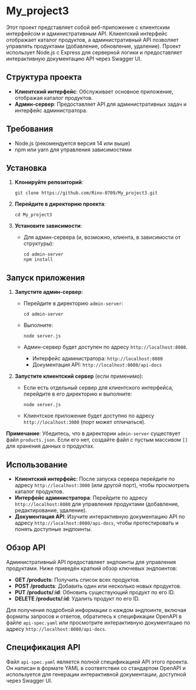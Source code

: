 # My_project3

Этот проект представляет собой веб-приложение с клиентским интерфейсом и административным API. Клиентский интерфейс отображает каталог продуктов, а административный API позволяет управлять продуктами (добавление, обновление, удаление). Проект использует Node.js с Express для серверной логики и предоставляет интерактивную документацию API через Swagger UI.

## Структура проекта

- **Клиентский интерфейс**: Обслуживает основное приложение, отображая каталог продуктов.
- **Админ-сервер**: Предоставляет API для административных задач и интерфейс администратора.

## Требования

- Node.js (рекомендуется версия 14 или выше)
- npm или yarn для управления зависимостями

## Установка

1. **Клонируйте репозиторий**:

   ```
   git clone https://github.com/Rino-0709/My_project3.git
   ```
2. **Перейдите в директорию проекта**:

   ```
   cd My_project3
   ```
3. **Установите зависимости**:
   - Для админ-сервера (и, возможно, клиента, в зависимости от структуры):

     ```
     cd admin-server
     npm install
     ```

## Запуск приложения

1. **Запустите админ-сервер**:

   - Перейдите в директорию `admin-server`:

     ```
     cd admin-server
     ```
   - Выполните:

     ```
     node server.js
     ```
   - Админ-сервер будет доступен по адресу `http://localhost:8080`.
     - Интерфейс администратора: `http://localhost:8080`
     - Документация API: `http://localhost:8080/api-docs`

2. **Запустите клиентский сервер** (если применимо):

   - Если есть отдельный сервер для клиентского интерфейса, перейдите в его директорию и выполните:

     ```
     node server.js
     ```
   - Клиентское приложение будет доступно по адресу `http://localhost:3000` (порт может отличаться).

**Примечание**: Убедитесь, что в директории `admin-server` существует файл `products.json`. Если его нет, создайте файл с пустым массивом `[]` для хранения данных о продуктах.

## Использование

- **Клиентский интерфейс**: После запуска сервера перейдите по адресу `http://localhost:3000` (или другой порт), чтобы просмотреть каталог продуктов.
- **Интерфейс администратора**: Перейдите по адресу `http://localhost:8080` для управления продуктами (добавление, редактирование, удаление).
- **Документация API**: Изучите интерактивную документацию API по адресу `http://localhost:8080/api-docs`, чтобы протестировать и понять доступные эндпоинты.

## Обзор API

Административный API предоставляет эндпоинты для управления продуктами. Ниже приведён краткий обзор ключевых эндпоинтов:

- **GET /products**: Получить список всех продуктов.
- **POST /products**: Добавить один или несколько новых продуктов.
- **PUT /products/:id**: Обновить существующий продукт по его ID.
- **DELETE /products/:id**: Удалить продукт по его ID.

Для получения подробной информации о каждом эндпоинте, включая форматы запросов и ответов, обратитесь к спецификации OpenAPI в файле `api-spec.yaml` или просмотрите интерактивную документацию по адресу `http://localhost:8080/api-docs`.

## Спецификация API

Файл `api-spec.yaml` является полной спецификацией API этого проекта. Он написан в формате YAML в соответствии со стандартом OpenAPI и используется для генерации интерактивной документации, доступной через Swagger UI.

